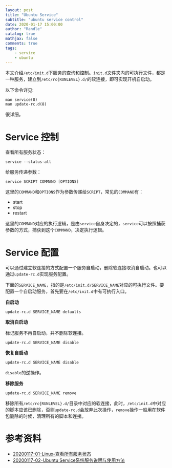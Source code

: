 ```yaml
---
layout: post
title: "Ubuntu Service"
subtitle: "ubuntu service control"
date: 2020-01-17 15:00:00
author: "Randle"
catalog: true
mathjax: false
comments: true
tags:
    - service
    - ubuntu
---
```


本文介绍`/etc/init.d`下服务的查询和控制。`init.d`文件夹内的可执行文件，都是一种服务，建立到`/etc/rc{RUNLEVEL}.d/`的软连接，即可实现开机自启动。

以下命令详见:
```
man service(8)
man update-rc.d(8)
```
很详细。

# Service 控制
查看所有服务状态：

```
service --status-all
```

给服务传递参数：
```
service SCRIPT COMMAND [OPTIONS]
```
这里的`COMMAND`和`OPTIONS`作为参数传递给`SCRIPT`，常见的`COMMAND`有：

- start
- stop
- restart

这里的`COMMAND`对应的执行逻辑，是由`service`自身决定的，`service`可以按照捕获参数的方式，捕获到这个`COMMAND`，决定执行逻辑。

# Service 配置

可以通过建立软连接的方式配置一个服务自启动，删除软连接取消自启动。也可以通过`update-rc.d`实现服务配置。

下面的`SERVICE_NAME`，指的是`/etc/init.d/SERVICE_NAME`对应的可执行文件。要配置一个自启动服务，首先要在`/etc/init.d`中有可执行入口。

**自启动**

```
update-rc.d SERVICE_NAME defaults
```

**取消自启动**

标记服务不再自启动，并不删除软连接。
```
update-rc.d SERVICE_NAME disable
```

**恢复自启动**

```
update-rc.d SERVICE_NAME disable
```
`disable`的逆操作。

**移除服务**
```
update-rc.d SERVICE_NAME remove
```
移除所有`/etc/rc{RUNLEVEL}.d/`目录中对应的软连接，此时，`/etc/init.d`中对应的脚本应该已删除，否则`update-rc.d`会放弃此次操作，`remove`操作一般用在软件包删除的时候，清理所有的脚本和连接。

# 参考资料
- [20200117-01-Linux-查看所有服务状态](https://www.cnblogs.com/allen2333/p/8904223.html)
- [20200117-02-Ubuntu Service系统服务说明与使用方法](http://www.mikewootc.com/wiki/linux/usage/ubuntu_service_usage.html)